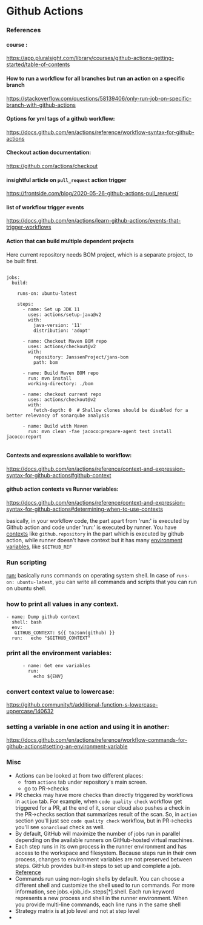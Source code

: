 # Github Actions

### References

#### course :
https://app.pluralsight.com/library/courses/github-actions-getting-started/table-of-contents

#### How to run a workflow for all branches but run an action on a specific branch

https://stackoverflow.com/questions/58139406/only-run-job-on-specific-branch-with-github-actions

#### Options for yml tags of a github workflow:

https://docs.github.com/en/actions/reference/workflow-syntax-for-github-actions

#### Checkout action documentation:

https://github.com/actions/checkout

#### insightful article on `pull_request` action trigger
https://frontside.com/blog/2020-05-26-github-actions-pull_request/

#### list of workflow trigger events
https://docs.github.com/en/actions/learn-github-actions/events-that-trigger-workflows

#### Action that can build multiple dependent projects

Here current repository needs BOM project, which is a separate project, to be built first.

```

jobs:
  build:

    runs-on: ubuntu-latest

    steps:
      - name: Set up JDK 11
        uses: actions/setup-java@v2
        with:
          java-version: '11'
          distribution: 'adopt'

      - name: Checkout Maven BOM repo
        uses: actions/checkout@v2
        with:
          repository: JanssenProject/jans-bom
          path: bom

      - name: Build Maven BOM repo
        run: mvn install
        working-directory: ./bom

      - name: checkout current repo
        uses: actions/checkout@v2
        with:
          fetch-depth: 0  # Shallow clones should be disabled for a better relevancy of sonarqube analysis

      - name: Build with Maven
        run: mvn clean -fae jacoco:prepare-agent test install jacoco:report


```

#### Contexts and expressions available to workflow: 

https://docs.github.com/en/actions/reference/context-and-expression-syntax-for-github-actions#github-context


#### github action contexts vs Runner variables:
https://docs.github.com/en/actions/reference/context-and-expression-syntax-for-github-actions#determining-when-to-use-contexts

basically, in your workflow code, the part apart from 'run:' is executed by Github action and code under 'run:' is executed by runner. You have [contexts](https://docs.github.com/en/actions/reference/context-and-expression-syntax-for-github-actions#contexts) like `github.repository` in the part which is executed by github action, while runner doesn't have context but it has many [environment variables](https://docs.github.com/en/actions/reference/environment-variables#default-environment-variables), like `$GITHUB_REF`

### Run scripting

[run:](https://docs.github.com/en/actions/reference/workflow-syntax-for-github-actions#jobsjob_idstepsrun) basically runs commands on operating system shell. In case of `runs-on: ubuntu-latest`, you can write all commands and scripts that you can run on ubuntu shell.


### how to print all values in any context.

```
- name: Dump github context
  shell: bash
  env:
   GITHUB_CONTEXT: ${{ toJson(github) }}
  run:   echo "$GITHUB_CONTEXT"
```

### print all the environment variables:

```
      - name: Get env variables
        run: 
          echo ${ENV}
```

### convert context value to lowercase:
https://github.community/t/additional-function-s-lowercase-uppercase/140632

### setting a variable in one action and using it in another:
https://docs.github.com/en/actions/reference/workflow-commands-for-github-actions#setting-an-environment-variable


### Misc

- Actions can be looked at from two different places:
  - from `actions` tab under repository's main screen.
  - go to PR->checks
- PR checks may have more checks than directly triggered by workflows in `action` tab. For example, when `code quality check` workflow get triggered for a PR, at the end of it, sonar cloud also pushes a check in the PR->checks section that summarizes result of the scan. So, in `action` section you'll just see `code quality check` workflow, but in PR->checks you'll see `sonarcloud` check as well. 
- By default, GitHub will maximize the number of jobs run in parallel depending on the available runners on GitHub-hosted virtual machines.
- Each step runs in its own process in the runner environment and has access to the workspace and filesystem. Because steps run in their own process, changes to environment variables are not preserved between steps. GitHub provides built-in steps to set up and complete a job. [Reference](https://docs.github.com/en/actions/using-workflows/workflow-syntax-for-github-actions#jobs)
- Commands run using non-login shells by default. You can choose a different shell and customize the shell used to run commands. For more information, see jobs.<job_id>.steps[*].shell. Each run keyword represents a new process and shell in the runner environment. When you provide multi-line commands, each line runs in the same shell
- Strategy matrix is at job level and not at step level
- 
